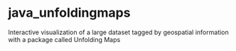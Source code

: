 # java_unfoldingmaps
Interactive visualization of a large dataset tagged by geospatial information with a package called Unfolding Maps
